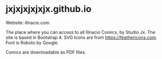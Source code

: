 # jxjxjxjxjxjx.github.io

Website: illnacio.com

The place where you can access to all Illnacio Comics, by Studio Jx.
The site is based in Bootstrap 4.
SVG Icons are from https://feathericons.com.
Font is Roboto by Google.

Comics are downloadable as PDF files.
